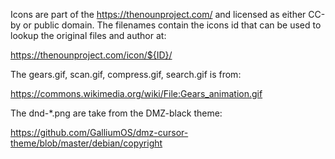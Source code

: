 Icons are part of the https://thenounproject.com/ and licensed as
either CC-by or public domain. The filenames contain the icons id that
can be used to lookup the original files and author at:

   https://thenounproject.com/icon/${ID}/


The gears.gif, scan.gif, compress.gif, search.gif is from:

https://commons.wikimedia.org/wiki/File:Gears_animation.gif


The dnd-*.png are take from the DMZ-black theme:

https://github.com/GalliumOS/dmz-cursor-theme/blob/master/debian/copyright
